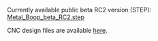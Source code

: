 Currently available public beta RC2 version (STEP): [Metal_Boop_beta_RC2.step](./Metal_Boop_beta_RC2.step)

CNC design files are available [here](./CNC).
